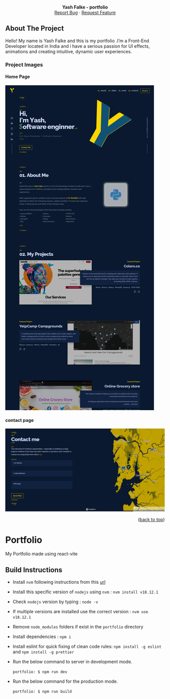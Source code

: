 <div id="top"></div>

<br />
<div align="center">
  <p align="center">
    <b>Yash Falke - portfolio</b>
    <br />
    <!-- <a href="https://arcane-retreat-14101.herokuapp.com/">View Demo</a> -->
    <!-- · -->
    <a href="https://github.com/yashfalke77/portfolio/issues">Report Bug</a>
    ·
    <a href="https://github.com/yashfalke77/portfolio/issues">Request Feature</a>
  </p>
</div>

<!-- ABOUT THE PROJECT -->

## About The Project

Hello! My name is Yash Falke and this is my portfolio .I’m a Front-End Developer located in India and i have a serious passion for UI effects, animations and creating intuitive, dynamic user experiences.

### Project Images

#### Home Page

<img src="./project screenshots/2.png" alt="Logo" >

#### contact page

<img src="./project screenshots/1.png" alt="Logo" >

<p align="right">(<a href="#top">back to top</a>)</p>

# Portfolio

My Portfolio made using react-vite

## Build Instructions

- Install `nvm` following instructions from this [url](https://github.com/creationix/nvm#installation-and-update)
- Install this specific version of `nodejs` using `nvm` : `nvm install v18.12.1`
- Check `nodejs` version by typing : `node -v`
- If multiple versions are installed use the correct version : `nvm use v18.12.1`
- Remove `node_modules` folders if exist in the `portfolio` directory
- Install dependencies : `npm i`
- Install eslint for quick fixing of clean code rules: `npm install -g eslint` and `npm install -g prettier`
- Run the below command to server in development mode.

  `portfolio: $ npm run dev`

- Run the below command for the production mode.

  `portfolio: $ npm run build`
